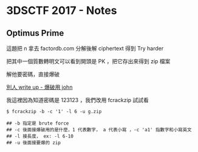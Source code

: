 # 3DSCTF 2017 - Notes

## Optimus Prime

這題把 n 拿去 factordb.com 分解後解 ciphertext 得到 Try harder 

把其中一個質數轉明文可以看到開頭是 PK ，把它存出來得到 zip 檔案

解他要密碼，直接爆破

[別人 write up - 爆破用 john](https://ctftime.org/writeup/8417)

我這裡因為知道密碼是 123123 ，我們改用 fcrackzip 試試看

```
$ fcrackzip -b -c '1' -l 6 -u g.zip

## -b 指定是 brute force
## -c 後面接爆破用的是什麼，1 代表數字， a 代表小寫 ，-c 'a1' 指數字和小寫英文
## -l 接長度， ex: -l 6-10
## -u 後面接要爆的 zip 
```